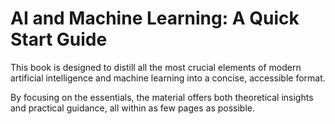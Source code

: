 
# AI and Machine Learning: A Quick Start Guide


This book is designed to distill all the most crucial elements of modern artificial intelligence and machine learning into a concise, accessible format.

By focusing on the essentials, the material offers both theoretical insights and practical guidance, all within as few pages as possible. 
